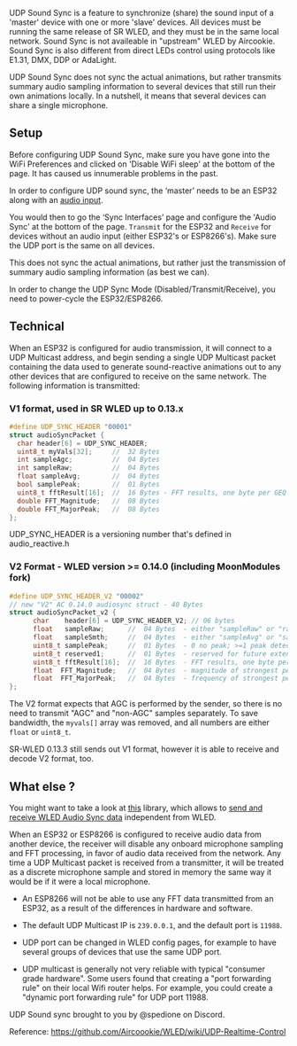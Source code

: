 UDP Sound Sync is a feature to synchronize (share) the sound input of a 'master' device with one or more 'slave' devices. All devices must be running the same release of SR WLED, and they must be in the same local network. Sound Sync is not availeable in "upstream" WLED by Aircookie. Sound Sync is also different from direct LEDs control using protocols like E1.31, DMX, DDP or AdaLight.

UDP Sound Sync does not sync the actual animations, but rather transmits summary audio sampling information to several devices that still run their own animations locally. In a nutshell, it means that several devices can share a single microphone.

## Setup
Before configuring UDP Sound Sync, make sure you have gone into the WiFi Preferences and clicked on 'Disable WiFi sleep' at the bottom of the page. It has caused us innumerable problems in the past.

In order to configure UDP sound sync, the ‘master’ needs to be an ESP32 along with an [audio input](https://github.com/atuline/WLED/wiki/Sound-Settings).

You would then to go the ‘Sync Interfaces’ page and configure the 'Audio Sync' at the bottom of the page. `Transmit` for the ESP32 and `Receive` for devices without an audio input (either ESP32's or ESP8266's). Make sure the UDP port is the same on all devices.

This does not sync the actual animations, but rather just the transmission of summary audio sampling information (as best we can).

In order to change the UDP Sync Mode (Disabled/Transmit/Receive), you need to power-cycle the ESP32/ESP8266.

## Technical

When an ESP32 is configured for audio transmission, it will connect to a UDP Multicast address, and begin sending a single UDP Multicast packet containing the data used to generate sound-reactive animations out to any other devices that are configured to receive on the same network.  The following information is transmitted:

### V1 format, used in SR WLED up to 0.13.x
```c++
#define UDP_SYNC_HEADER "00001"
struct audioSyncPacket {
  char header[6] = UDP_SYNC_HEADER;
  uint8_t myVals[32];     //  32 Bytes
  int sampleAgc;          //  04 Bytes
  int sampleRaw;          //  04 Bytes
  float sampleAvg;        //  04 Bytes
  bool samplePeak;        //  01 Bytes
  uint8_t fftResult[16];  //  16 Bytes - FFT results, one byte per GEQ channel
  double FFT_Magnitude;   //  08 Bytes
  double FFT_MajorPeak;   //  08 Bytes
};
```

UDP_SYNC_HEADER is a versioning number that's defined in audio_reactive.h

### V2 Format - WLED version >= 0.14.0 (including MoonModules fork)

```c++
#define UDP_SYNC_HEADER_V2 "00002"
// new "V2" AC 0.14.0 audiosync struct - 40 Bytes
struct audioSyncPacket_v2 {
      char    header[6] = UDP_SYNC_HEADER_V2; // 06 bytes
      float   sampleRaw;      //  04 Bytes  - either "sampleRaw" or "rawSampleAgc" depending on soundAgc setting
      float   sampleSmth;     //  04 Bytes  - either "sampleAvg" or "sampleAgc" depending on soundAgc setting
      uint8_t samplePeak;     //  01 Bytes  - 0 no peak; >=1 peak detected. In future, this will also provide peak Magnitude
      uint8_t reserved1;      //  01 Bytes  - reserved for future extensions like loudness
      uint8_t fftResult[16];  //  16 Bytes  - FFT results, one byte per GEQ channel
      float  FFT_Magnitude;   //  04 Bytes  - magnitude of strongest peak in FFT
      float  FFT_MajorPeak;   //  04 Bytes  - frequency of strongest peak in FFT
};
```

The V2 format expects that AGC is performed by the sender, so there is no need to transmit "AGC" and "non-AGC" samples separately. To save bandwidth, the `myvals[]` array was removed, and all numbers are either `float` or `uint8_t`.

SR-WLED 0.13.3 still sends out V1 format, however it is able to receive and decode V2 format, too.


## What else ?

You might want to take a look at [this](https://github.com/netmindz/WLED-sync) library, which allows to [send and receive WLED Audio Sync data](https://github.com/netmindz/WLED-sync) independent from WLED.


When an ESP32 or ESP8266 is configured to receive audio data from another device, the receiver will disable any onboard microphone sampling and FFT processing, in favor of audio data received from the network.  Any time a UDP Multicast packet is received from a transmitter, it will be treated as a discrete microphone sample and stored in memory the same way it would be if it were a local microphone.

* An ESP8266 will not be able to use any FFT data transmitted from an ESP32, as a result of the differences in hardware and software.

* The default UDP Multicast IP is `239.0.0.1`, and the default port is `11988`.
* UDP port can be changed in WLED config pages, for example to have several groups of devices that use the same UDP port.

* UDP multicast is generally not very reliable with typical "consumer grade hardware". Some users found that creating a "port forwarding rule" on their local Wifi router helps. For example, you could create a "dynamic port forwarding rule" for UDP port 11988.


UDP Sound sync brought to you by @spedione on Discord.

Reference: https://github.com/Aircoookie/WLED/wiki/UDP-Realtime-Control


